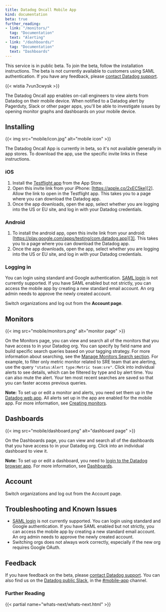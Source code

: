 ```yaml
---
title: Datadog Oncall Mobile App
kind: documentation
beta: true
further_reading:
- link: "/monitors/"
  tag: "Documentation"
  text: "Alerting"
- link: "/dashboards/"
  tag: "Documentation"
  text: "Dashboards"
---
```


<div class="alert alert-warning"> This service is in public beta. To join the beta, follow the installation instructions. The beta is not currently available to customers using SAML authentication. If you have any feedback, please <a href="/help">contact Datadog support</a>.</div>

{{< wistia 7vun3cwysk >}}

The Datadog Oncall app enables on-call engineers to view alerts from Datadog on their mobile device. When notified to a Datadog alert by Pagerduty, Slack or other pager apps, you'll be able to investigate issues by opening monitor graphs and dashboards on your mobile device.

## Installing

{{< img src="mobile/icon.jpg" alt="mobile icon"  >}}

The Datadog Oncall App is currently in beta, so it's not available generally in app stores. To download the app, use the specific invite links in these instructions.

### iOS

1. Install the [Testflight app][1] from the App Store.
2. Open this invite link from your iPhone: [https://apple.co/2xEC5ke][2]. Allow the link to open in the Testflight app. This takes you to a page where you can download the Datadog app.
3. Once the app downloads, open the app, select whether you are logging into the US or EU site, and log in with your Datadog credentials.

### Android

1. To install the android app, open this invite link from your android: [https://play.google.com/apps/testing/com.datadog.app][3]. This takes you to a page where you can download the Datadog app.
2. Once the app downloads, open the app, select whether you are logging into the US or EU site, and log in with your Datadog credentials.

### Logging in

You can login using standard and Google authentication. [SAML login][4] is not currently supported. If you have SAML enabled but not strictly, you can access the mobile app by creating a new standard email account. An org admin needs to approve the newly created account.

Switch organizations and log out from the **Account page**.

## Monitors

{{< img src="mobile/monitors.png" alt="monitor page"  >}}

On the Monitors page, you can view and search all of the monitors that you have access to in your Datadog org. You can specify by field name and build specific search queries based on your tagging strategy. For more information about searching, see the [Manage Monitors Search section][5]. For example, to filter only metric monitor related to SRE team that are alerting, use the query `"status:Alert type:Metric team:sre"`. Click into individual alerts to see details, which can be filtered by type and by alert time. You can also mute the alert. Your ten most recent searches are saved so that you can faster access previous queries.

**Note:** To set up or edit a monitor and alerts, you need set them up in the [Datadog web app][6]. All alerts set up in the app are enabled for the mobile app. For more information, see [Creating monitors][7].

## Dashboards

{{< img src="mobile/dashboard.png" alt="dashboard page"  >}}

On the Dashboards page, you can view and search all of the dashboards that you have access to in your Datadog org. Click into an individual dashboard to view it.

**Note:** To set up or edit a dashboard, you need to [login to the Datadog browser app][8]. For more information, see [Dashboards][9].

## Account

Switch organizations and log out from the Account page.

## Troubleshooting and Known Issues

- [SAML login][4] is not currently supported. You can login using standard and Google authentication. If you have SAML enabled but not strictly, you can access the mobile app by creating a new standard email account. An org admin needs to approve the newly created account.
- Switching orgs does not always work correctly, especially if the new org requires Google OAuth.

## Feedback

If you have feedback on the beta, please [contact Datadog support][10]. You can also find us on the [Datadog public Slack][11], in the [#mobile-app][12] channel. 

### Further Reading

{{< partial name="whats-next/whats-next.html" >}}

[1]: https://apps.apple.com/us/app/testflight/id899247664
[2]: https://apple.co/2xEC5ke
[3]: https://play.google.com/apps/testing/com.datadog.app
[4]: /account_management/saml/#pagetitle
[5]: /monitors/manage_monitor/#search
[6]: https://app.datadoghq.com/monitors
[7]: /monitors/monitor_types/
[8]: https://app.datadoghq.com/dashboard/lists
[9]: /dashboards/
[10]: /help/
[11]: https://chat.datadoghq.com/
[12]: https://datadoghq.slack.com/archives/C0114D5EHNG
